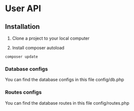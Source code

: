 # User API

## Installation

1. Clone a project to your local computer

2. Install composer autoload

~~~
composer update
~~~

### Database configs
You can find the database configs in this file config/db.php

### Routes configs
You can find the database routes in this file config/routes.php
